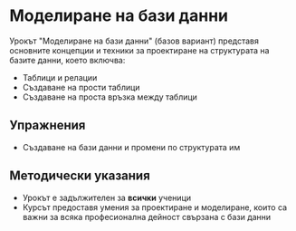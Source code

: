 # Моделиране на бази данни

Урокът "Моделиране на бази данни" (базов вариант) представя основните концепции и техники за проектиране на структурата на базите данни, което включва:
  - Таблици и релации
  - Създаване на прости таблици
  - Създаване на проста връзка между таблици

## Упражнения
  - Създаване на бази данни и промени по структурата им
## Методически указания
  - Урокът е задължителен за **всички** ученици
  - Курсът предоставя умения за проектиране и моделиране, които са важни за всяка професионална дейност свързана с бази данни
